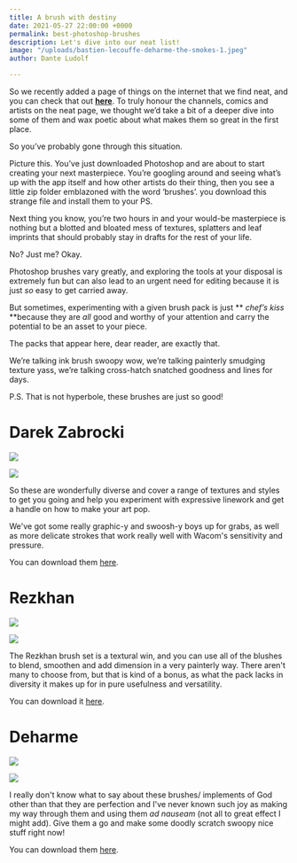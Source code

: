 ```yaml
---
title: A brush with destiny
date: 2021-05-27 22:00:00 +0000
permalink: best-photoshop-brushes
description: Let's dive into our neat list!
image: "/uploads/bastien-lecouffe-deharme-the-smokes-1.jpeg"
author: Dante Ludolf

---
```

So we recently added a page of things on the internet that we find neat, and you can check that out [**here**](https://justsketch.me/neat/). To truly honour the channels, comics and artists on the neat page, we thought we’d take a bit of a deeper dive into some of them and wax poetic about what makes them so great in the first place.

So you’ve probably gone through this situation.

Picture this. You’ve just downloaded Photoshop and are about to start creating your next masterpiece. You’re googling around and seeing what’s up with the app itself and how other artists do their thing, then you see a little zip folder emblazoned with the word ‘brushes’. you download this strange file and install them to your PS.

Next thing you know, you’re two hours in and your would-be masterpiece is nothing but a blotted and bloated mess of textures, splatters and leaf imprints that should probably stay in drafts for the rest of your life.

No? Just me? Okay.

Photoshop brushes vary greatly, and exploring the tools at your disposal is extremely fun but can also lead to an urgent need for editing because it is just _so_ easy to get carried away.

But sometimes, experimenting with a given brush pack is just ** _chef’s kiss_ **because they are _all_ good and worthy of your attention and carry the potential to be an asset to your piece.

The packs that appear here, dear reader, are exactly that.

We’re talking ink brush swoopy wow, we’re talking painterly smudging texture yass, we’re talking cross-hatch snatched goodness and lines for days.

P.S. That is not hyperbole, these brushes are just so good!

# Darek Zabrocki

![](/uploads/vault_by_darekzabrocki_dds6qeh-350t.jpeg)

![](/uploads/free-ps-brushes.jpeg)

So these are wonderfully diverse and cover a range of textures and styles to get you going and help you experiment with expressive linework and get a handle on how to make your art pop. 

We've got some really graphic-y and swoosh-y boys up for grabs, as well as more delicate strokes that work really well with Wacom's sensitivity and pressure.

You can download them [here]().

# Rezkhan

![](/uploads/d5tmmhk-c8848b23-33b4-41fd-8968-57559cf6d5eb.jpeg)

![](/uploads/da2xgf8-9b40cdef-969a-4340-ab7b-1e018223d970.jpeg)

The Rezkhan brush set is a textural win, and you can use all of the blushes to blend, smoothen and add dimension in a very painterly way. There aren't many to choose from, but that is kind of a bonus, as what the pack lacks in diversity it makes up for in pure usefulness and versatility. 

You can download it [here]().

# Deharme

![](/uploads/bastien-lecouffe-deharme-gods-people-of-the-empire-web.jpeg)

![](/uploads/d779u6q-1c1a07b7-825d-48f0-8fee-7c0131d8ef64.jpeg)

I really don't know what to say about these brushes/ implements of God other than that they are perfection and I've never known such joy as making my way through them and using them _ad nauseam_ (not all to great effect I might add). Give them a go and make some doodly scratch swoopy nice stuff right now!

You can download them [here](https://www.deviantart.com/deharme/art/Deharme-BRUSHES-Photoshop-CC-435479570).